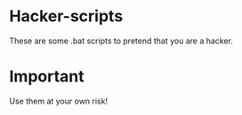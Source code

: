 # Hacker-scripts
These are some .bat scripts to pretend that you are a hacker.

# Important
Use them at your own risk!
